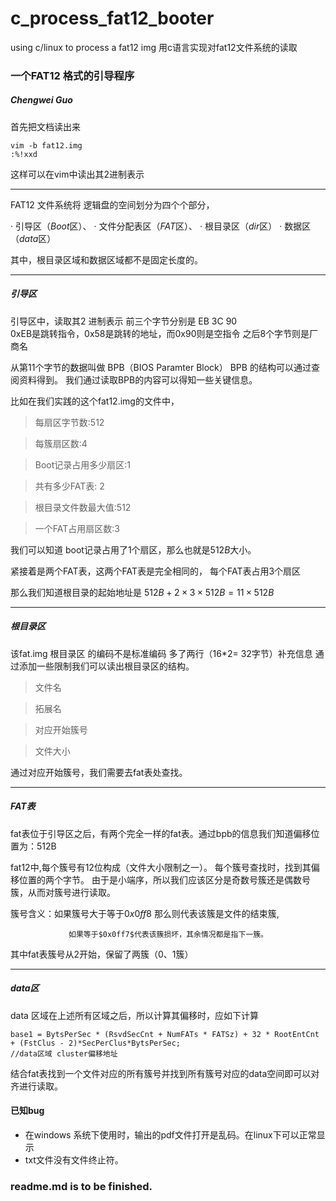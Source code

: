# c_process_fat12_booter
using c/linux to process a fat12 img 用c语言实现对fat12文件系统的读取
### 一个FAT12 格式的引导程序
##### Chengwei Guo

首先把文档读出来

    vim -b fat12.img
    :%!xxd
 这样可以在vim中读出其2进制表示


----------


FAT12 文件系统将 逻辑盘的空间划分为四个个部分，

·  引导区（$Boot$区）、
·  文件分配表区（$FAT$区）、
·  根目录区（$dir$区）
·  数据区（$data$区）

其中，根目录区域和数据区域都不是固定长度的。


----------
##### 引导区

引导区中，读取其2 进制表示
前三个字节分别是 EB 3C 90  
0xEB是跳转指令，0x58是跳转的地址，而0x90则是空指令
之后8个字节则是厂商名 

从第11个字节的数据叫做 BPB（BIOS Paramter Block）
BPB 的结构可以通过查阅资料得到。
我们通过读取BPB的内容可以得知一些关键信息。

比如在我们实践的这个fat12.img的文件中，

>每扇区字节数:512

>每簇扇区数:4

>Boot记录占用多少扇区:1

>共有多少FAT表: 2

>根目录文件数最大值:512

>一个FAT占用扇区数:3

我们可以知道 boot记录占用了1个扇区，那么也就是$512B$大小。

紧接着是两个FAT表，这两个FAT表是完全相同的， 每个FAT表占用3个扇区

那么我们知道根目录的起始地址是 $512B+2\times 3 \times512B =11\times 512B$


----------


##### 根目录区
该fat.img 根目录区 的编码不是标准编码   多了两行（16*2= 32字节）补充信息
通过添加一些限制我们可以读出根目录区的结构。
> 文件名

> 拓展名

> 对应开始簇号

> 文件大小

通过对应开始簇号，我们需要去fat表处查找。


----------


##### FAT表
fat表位于引导区之后，有两个完全一样的fat表。通过bpb的信息我们知道偏移位置为：512B

fat12中,每个簇号有12位构成（文件大小限制之一）。
每个簇号查找时，找到其偏移位置的两个字节。
由于是小端序，所以我们应该区分是奇数号簇还是偶数号簇，从而对簇号进行读取。

簇号含义：如果簇号大于等于$0x0ff8$ 那么则代表该簇是文件的结束簇,

                 如果等于$0x0ff7$代表该簇损坏，其余情况都是指下一簇。
其中fat表簇号从2开始，保留了两簇（0、1簇）

----------


##### data区
data 区域在上述所有区域之后，所以计算其偏移时，应如下计算

	base1 = BytsPerSec * (RsvdSecCnt + NumFATs * FATSz) + 32 * RootEntCnt + (FstClus - 2)*SecPerClus*BytsPerSec; 
	//data区域 cluster偏移地址

结合fat表找到一个文件对应的所有簇号并找到所有簇号对应的data空间即可以对齐进行读取。

#### 已知bug 
- 在windows 系统下使用时，输出的pdf文件打开是乱码。在linux下可以正常显示
- txt文件没有文件终止符。


### readme.md is to be finished.
